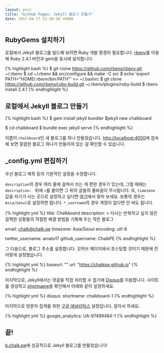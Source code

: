 ```yaml
---
layout: post
title: "GitHub Pages: Jekyll 블로그 만들기"
date: 2017-04-17 22:38:20 +0900
---
```


## RubyGems 설치하기
로컬에서 Jekyll 블로그를 빌드해 보려면 Ruby 개발 환경이 필요합니다. [rbenv](https://github.com/rbenv/rbenv)를 이용해 Ruby 2.4.1 버전과 gem을 동시에 설치합니다.

{% highlight bash %}
$ git clone https://github.com/rbenv/rbenv.git ~/.rbenv
$ cd ~/.rbenv && src/configure && make -C src
$ echo 'export PATH="$HOME/.rbenv/bin:$PATH"' >> ~/.bashrc
$ git clone https://github.com/rbenv/ruby-build.git ~/.rbenv/plugins/ruby-build
$ rbenv install 2.4.1
{% endhighlight %}

## 로컬에서 Jekyll 블로그 만들기

{% highlight bash %}
$ gem install jekyll bundler
$jekyll new chalkboard

$ cd chalkboard
$ bundle exec jekyll serve
{% endhighlight %}

이름이 `chalkboard`인 새 블로그를 하나 만들었습니다. <http://localhost:4000>에 접속해 보면 깔끔한 블로그 하나가 만들어져 있는 걸 확인할 수 있습니다.

## _config.yml 편집하기
우선 블로그 제목 등의 기본적인 설정을 수정합니다.

`description`의 경우 여러 줄에 걸쳐서 쓰는 게 편한 경우가 있는데, 그럴 때에는 `description: ` 뒤에 `>`를 붙이면 그 뒤의 글들의 줄바꿈이 무시됩니다. 또, `timezone` 값을 자기가 사는 곳으로 설정하고 싶다면 [여기](https://en.wikipedia.org/wiki/List_of_tz_database_time_zones)에서 찾아 보세요. 보통의 경우는 `Asia/Seoul`로 설정하면 됩니다. `*_username`의 경우 계정이 없다면 안 써도 됩니다.

{% highlight yml %}
title: Chalkboard
description: >
  다시는 반복하고 싶지 않은 끔찍한 상황들의
  적절한 해결 방법을 기록해 두는 작은 블로그
  
email: chalk@chalk.pe
timezone: Asia/Seoul
encoding: utf-8

twitter_username: amato17
github_username:  ChalkPE
{% endhighlight %}

그 다음으로, 블로그 주소를 설정합니다. 깃허브 페이지에서 호스팅할 것이기 때문에 전 이렇게 설정했습니다.

{% highlight yml %}
baseurl: ""
url: "https://chalkpe.github.io"
{% endhighlight %}

마지막으로, Jekyll에서는 댓글을 직접 처리할 수 없기에 [Disqus](https://disqus.com/admin/create/)를 이용합니다. 사이트를 생성하고 [shortname](https://help.disqus.com/customer/portal/articles/466208)을 확인해서 아래와 같이 설정하세요.

{% highlight yml %}
disqus:
  shortname: chalkboard-1
{% endhighlight %}

마지막으로 방문자 집계를 위한 [구글 애널리틱스](http://analytics.google.com/) 설정입니다. 알아서 하세요.

{% highlight yml %}
google_analytics: UA-97499484-1
{% endhighlight %}

## 끝!
[b.chalk.pe](https://b.chalk.pe)에 성공적으로 Jekyll 블로그를 만들었습니다!